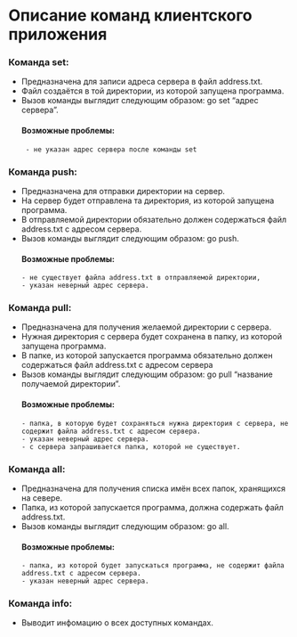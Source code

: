 # Описание команд клиентского приложения

### Команда set:
- Предназначена для записи адреса сервера в файл address.txt.
- Файл создаётся в той директории, из которой запущена программа.
- Вызов команды выглядит следующим образом: go set “адрес сервера”.
     #### Возможные проблемы: 
       - не указан адрес сервера после команды set

### Команда push:
- Предназначена для отправки директории на сервер.
- На сервер будет отправлена та директория, из которой запущена программа.
- В отправляемой директории обязательно должен содержаться файл address.txt с адресом сервера.
- Вызов команды выглядит следующим образом: go push.
     #### Возможные проблемы: 
      - не существует файла address.txt в отправляемой директории, 
      - указан неверный адрес сервера.

### Команда pull:
- Предназначена для получения желаемой директории с сервера.
- Нужная директория с сервера будет сохранена в папку, из которой запущена программа.
- В папке, из которой запускается программа обязательно должен содержаться файл address.txt с адресом сервера
- Вызов команды выглядит следующим образом: go pull “название получаемой директории”.
     #### Возможные проблемы:
      - папка, в которую будет сохраняться нужна директория с сервера, не содержит файла address.txt с адресом сервера.
      - указан неверный адрес сервера.
      - с сервера запрашивается папка, которой не существует.

### Команда all:
- Предназначена для получения списка имён всех папок, хранящихся на севере.
- Папка, из которой запускается программа, должна содержать файл address.txt.
- Вызов команды выглядит следующим образом: go all.
     #### Возможные проблемы:
      - папка, из которой будет запускаться программа, не содержит файла address.txt с адресом сервера.
      - указан неверный адрес сервера.
 
### Команда info:
- Выводит инфомацию о всех доступных командах.








